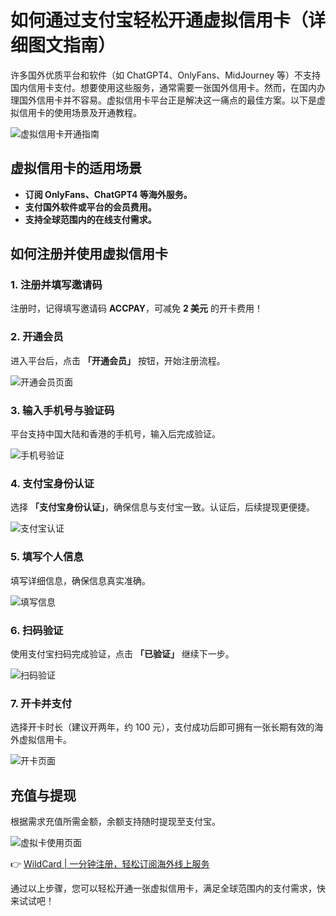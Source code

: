 # 如何通过支付宝轻松开通虚拟信用卡（详细图文指南）

许多国外优质平台和软件（如 ChatGPT4、OnlyFans、MidJourney 等）不支持国内信用卡支付。想要使用这些服务，通常需要一张国外信用卡。然而，在国内办理国外信用卡并不容易。虚拟信用卡平台正是解决这一痛点的最佳方案。以下是虚拟信用卡的使用场景及开通教程。

![虚拟信用卡开通指南](https://bbtdd.com/img/213898662492.webp)

## 虚拟信用卡的适用场景

- **订阅 OnlyFans、ChatGPT4 等海外服务。**
- **支付国外软件或平台的会员费用。**
- **支持全球范围内的在线支付需求。**

## 如何注册并使用虚拟信用卡

### 1. 注册并填写邀请码
注册时，记得填写邀请码 **ACCPAY**，可减免 **2 美元** 的开卡费用！

### 2. 开通会员
进入平台后，点击 **「开通会员」** 按钮，开始注册流程。

![开通会员页面](https://bbtdd.com/img/069179138992.webp)

### 3. 输入手机号与验证码
平台支持中国大陆和香港的手机号，输入后完成验证。

![手机号验证](https://bbtdd.com/img/527545447.webp)

### 4. 支付宝身份认证
选择 **「支付宝身份认证」**，确保信息与支付宝一致。认证后，后续提现更便捷。

![支付宝认证](https://bbtdd.com/img/41845791764381.webp)

### 5. 填写个人信息
填写详细信息，确保信息真实准确。

![填写信息](https://bbtdd.com/img/68962637.webp)

### 6. 扫码验证
使用支付宝扫码完成验证，点击 **「已验证」** 继续下一步。

![扫码验证](https://bbtdd.com/img/05943067109.webp)

### 7. 开卡并支付
选择开卡时长（建议开两年，约 100 元），支付成功后即可拥有一张长期有效的海外虚拟信用卡。

![开卡页面](https://bbtdd.com/img/976199873.webp)

## 充值与提现
根据需求充值所需金额，余额支持随时提现至支付宝。

![虚拟卡使用页面](https://bbtdd.com/img/2448901299.webp)

👉 [WildCard | 一分钟注册，轻松订阅海外线上服务](https://bbtdd.com/WildCard)

通过以上步骤，您可以轻松开通一张虚拟信用卡，满足全球范围内的支付需求，快来试试吧！